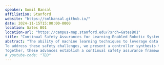 ```yaml
---
speaker: Somil Bansal
affiliation: Stanford
website: "https://smlbansal.github.io/"
date: 2024-11-15T15:00:00-0000
location: Gates B01
location-url: "https://campus-map.stanford.edu/?srch=GatesB01"
title: "Continual Safety Assurances for Learning-Enabled Robotic Systems"
abstract: "The ability of machine learning techniques to leverage data and process rich perceptual inputs (e.g., vision) makes them highly appealing for use in robotic systems. However, the inclusion of data and machine learning in the control loop poses an important challenge: how can we guarantee the safety of such systems?
To address these safety challenges, we present a controller synthesis technique based on the computation of reachable sets, using optimal control and game theory. We present new methods that leverage advances in physics-informed neural networks to compute reachable sets and safety controllers efficiently. These techniques are highly scalable to high-dimensional systems, enabling the learning of safe controllers for a wide array of robotic systems. Furthermore, these methods allow us to dynamically update safety assurances online, as new environment information is obtained during deployment. In the second part of the talk, we will present a toolbox of methods that use data-driven reachable sets to stress-test learning and vision-based controllers. By identifying safety-critical failures, these tools guide performance improvement while maintaining safety.
Together, these advances establish a continual safety assurance framework for learning-enabled robotic systems, where safety considerations are integrated across various stages of the learning process, from initial design to deployment and ongoing system enhancement. Throughout the talk, we will illustrate these methods on various safety-critical autonomous systems, including autonomous aircrafts, autonomous driving, quadrupeds, and quadcopters."
# youtube-code: "TBD"
---
```

